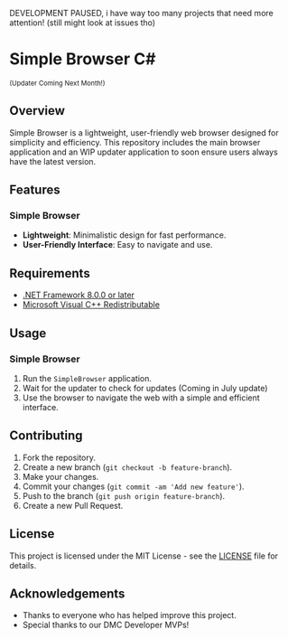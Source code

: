 DEVELOPMENT PAUSED, i have way too many projects that need more attention! (still might look at issues tho)

# Simple Browser C# 
<sub>(Updater Coming Next Month!)</sub>

## Overview

Simple Browser is a lightweight, user-friendly web browser designed for simplicity and efficiency. This repository includes the main browser application and an WIP updater application to soon ensure users always have the latest version.

## Features

### Simple Browser
- **Lightweight**: Minimalistic design for fast performance.
- **User-Friendly Interface**: Easy to navigate and use.

## Requirements
- [.NET Framework 8.0.0 or later](https://download.visualstudio.microsoft.com/download/pr/76e5dbb2-6ae3-4629-9a84-527f8feb709c/09002599b32d5d01dc3aa5dcdffcc984/windowsdesktop-runtime-8.0.6-win-x64.exe)
- [Microsoft Visual C++ Redistributable](https://aka.ms/vs/17/release/vc_redist.x64.exe)

## Usage

### Simple Browser

1. Run the `SimpleBrowser` application.
2. Wait for the updater to check for updates (Coming in July update)
3. Use the browser to navigate the web with a simple and efficient interface.

## Contributing

1. Fork the repository.
2. Create a new branch (`git checkout -b feature-branch`).
3. Make your changes.
4. Commit your changes (`git commit -am 'Add new feature'`).
5. Push to the branch (`git push origin feature-branch`).
6. Create a new Pull Request.

## License

This project is licensed under the MIT License - see the [LICENSE](LICENSE) file for details.

## Acknowledgements

- Thanks to everyone who has helped improve this project.
- Special thanks to our DMC Developer MVPs!
